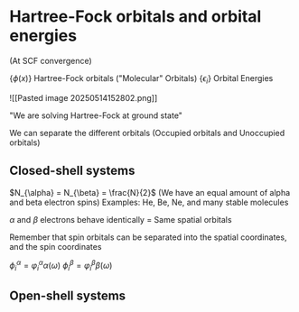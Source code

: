 
# Hartree-Fock orbitals and orbital energies


(At SCF convergence)

{$\phi(x)$} Hartree-Fock orbitals ("Molecular" Orbitals)
{$\epsilon_{i}$} Orbital Energies

![[Pasted image 20250514152802.png]]

"We are solving Hartree-Fock at ground state"

We can separate the different orbitals (Occupied orbitals and Unoccupied orbitals)


## Closed-shell systems
$N_{\alpha} = N_{\beta} = \frac{N}{2}$
(We have an equal amount of alpha and beta electron spins)
Examples: He, Be, Ne, and many stable molecules

$\alpha$ and $\beta$ electrons behave identically = Same spatial orbitals

Remember that spin orbitals can be separated into the spatial coordinates, and the spin coordinates

$\phi^{\alpha}_{i} = \varphi^{\alpha}_{i}\alpha(\omega)$
$\phi^{\beta}_{i} = \varphi^{\beta}_{i}\beta(\omega)$

## Open-shell systems

